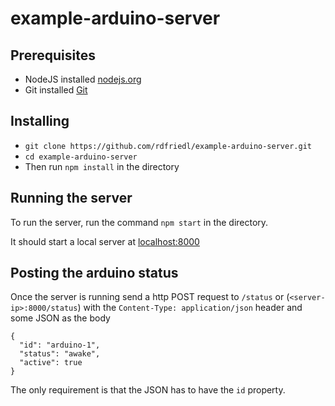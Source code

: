 # example-arduino-server

## Prerequisites
 - NodeJS installed [nodejs.org](https://nodejs.org)
 - Git installed [Git](https://git-scm.com/)

## Installing

 - `git clone https://github.com/rdfriedl/example-arduino-server.git`
 - `cd example-arduino-server`
 - Then run `npm install` in the directory

## Running the server

To run the server, run the command `npm start` in the directory. 

It should start a local server at [localhost:8000](http://localhost:8000)

## Posting the arduino status

Once the server is running send a http POST request to `/status` or (`<server-ip>:8000/status`) with the `Content-Type: application/json` header and some JSON as the body
```
{
  "id": "arduino-1",
  "status": "awake",
  "active": true
}
```
The only requirement is that the JSON has to have the `id` property.
